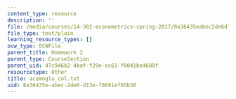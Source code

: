 ```yaml
---
content_type: resource
description: ''
file: /media/courses/14-382-econometrics-spring-2017/8a36435eabec2de6d13ef8691ef65b30_acemoglu_col.txt
file_type: text/plain
learning_resource_types: []
ocw_type: OCWFile
parent_title: Homework 2
parent_type: CourseSection
parent_uid: 47c946b2-4baf-f29e-ec61-f8041be4688f
resourcetype: Other
title: acemoglu_col.txt
uid: 8a36435e-abec-2de6-d13e-f8691ef65b30
---
```

